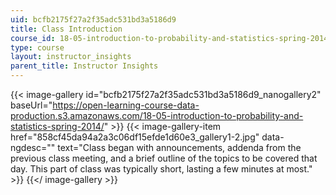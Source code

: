 ```yaml
---
uid: bcfb2175f27a2f35adc531bd3a5186d9
title: Class Introduction
course_id: 18-05-introduction-to-probability-and-statistics-spring-2014
type: course
layout: instructor_insights
parent_title: Instructor Insights
---
```


{{< image-gallery id="bcfb2175f27a2f35adc531bd3a5186d9_nanogallery2" baseUrl="https://open-learning-course-data-production.s3.amazonaws.com/18-05-introduction-to-probability-and-statistics-spring-2014/" >}}
{{< image-gallery-item href="858cf45da94a2a3c06df15efde1d60e3_gallery1-2.jpg" data-ngdesc="" text="Class began with announcements, addenda from the previous class meeting, and a brief outline of the topics to be covered that day. This part of class was typically short, lasting a few minutes at most." >}}
{{</ image-gallery >}}